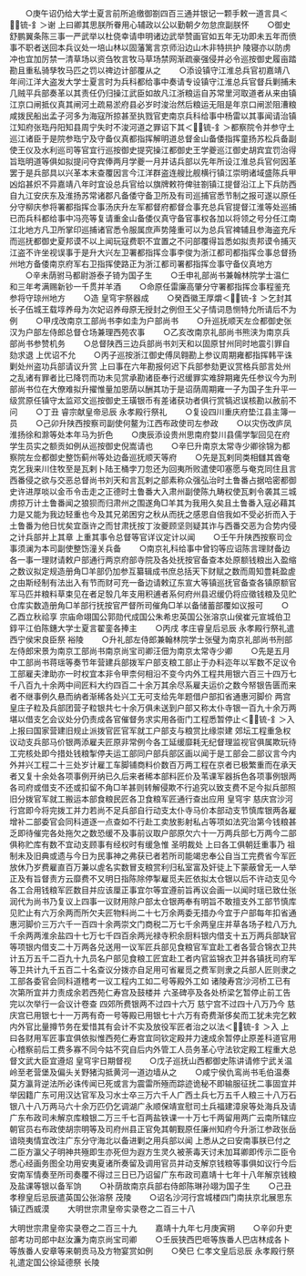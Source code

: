 <!-- { "loadSidebar": true } -->
　　○庚午诏仍给大学士夏言前所追缴御劄四百三通并银记一颗手敕一道言具＜锍-釒＞谢  上曰卿其思朕所眷用心辅政以公以勤朝夕勿怠庶副朕怀
　　○御史舒鹏翼条陈三事一严武举以杜侥幸请申明诸边武举赞画官如五年无功即未五年而偾事不职者送回本兵议处一培山林以固藩篱言京师沿边山木非特拱护  陵寝亦以防虏冲也宜加厉禁一清草场以资刍牧言牧马草场禁网渐疏豪强侵并必令巡按御史履亩踏勘且重私骑孳牧马匹之罚以禆边计部覆从之
　　○添设镇守江淮总兵官初嘉靖八年间江洋大盗发大学士夏言时为兵科都给事中奏请专设镇守江淮总兵官督兵剿捕未几贼平兵部奏革以其责任仍归操江武臣如故凡江浙粮运自苏常里河取道者从来由镇江京口闸抵仪真其闸河土疏易淤府县必岁时浚治然后粮运无阻是年京口闸淤阻漕粮咸拨民船出孟子河多为海寇所掠甚至执戮官吏南京兵科给事中杨雷以其事闻请治镇江知府张珤丹阳知县周宁失时不浚河道之罪诏下其＜锍-釒＞都察院令并参守土巡江诸臣于是院参珤宁及守备仪真都指挥解明道总督金山备倭指挥童扬苏松兵备副使王仪及水利巡司等官宜行巡按御史提究操江都御史王学夔巡江御史胡宾宜罚治得旨珤明道等俱如拟提问夺宾俸两月学夔一月并诘兵部以先年所设江淮总兵官何因革罢于是兵部具以兴革本末查覆因言今江洋群盗连艘比舰横行镇江崇明诸域盛陈兵甲凶焰甚炽不异嘉靖八年时宜设总兵官给以旗牌敕符俾驻劄镇江提督沿江上下兵防西自九江安庆东及淮扬苏常诸郡凡备倭守备卫所及有司巡捕官悉节制之报可遂以原任分守柳庆参将署都指挥佥事汤庆升左军都督府都督佥事充总兵官提督江淮等处巡捕已而兵科都给事中冯亮等复请重金山备倭仪真守备官事权各加以将领之号分任江南江北地方凡卫所掌印巡捕诸官悉令服属庶声势隆重可以为总兵官裨辅且参海盗充斥而巡抚都御史夏邦谟不以上闻玩寇费职不宜置之不问部覆得旨悉如拟责邦谟令捕灭江盗不许坐视误事于是升大兴左卫署都指挥佥事李俊为浙江都司都指挥佥事总督扬州地方备倭南京府军右卫指挥使路正为浙江都司署都指挥佥事守备仪真地方
　　○辛未荫驸马都尉游泰子锜为国子生
　　○壬申礼部尚书兼翰林院学士温仁和三年考满赐新钞一千贯并羊酒
　　○命原任雷廉高肇分守署都指挥佥事程鉴充参将守琼州地方
　　○造  皇穹宇祭器成
　　○癸酉徽王厚爝＜锍-釒＞乞封其长子伍城王载埻养母为次妃诏养母原无授封之例但王父子情词恳恻特允所请后不为例
　　○甲戌改南京工部尚书李如圭为户部尚书
　　○升巡抚顺天左佥都御史张汉为户部左侍郎总督仓场兼理西苑农事
　　○乙亥改南京礼部尚书熊浃为南京兵部尚书参赞机务
　　○总督陕西三边兵部尚书刘天和以固原甘州同时地震引罪自劾求退  上优诏不允
　　○丙子巡按浙江御史傅凤翱勘上参议周期雍都指挥韩平诛剿处州盗功兵部请议升赏  上曰事在六年勘报何迟下兵部参劾更议赏格兵部言处州之乱诸有罪者比已降罚而功未见赏承勘诸臣奉行迟缓罪实难辞期雍先任参议今为刑部尚书位在大僚难拟升擢惟量加恩荫以酬其功于是诏荫周期雍一子为国子生升平一级赏原任镇守太监邓文巡按御史王璜银币有差诸获功者俱行赏犒迟误核勘以赦前不问
　　○丁丑  睿宗献皇帝忌辰  永孝殿行祭礼
　　○复设四川重庆府垫江县主簿一员
　　○己卯升陕西按察司副使何鳌为江西布政使司左参政
　　○以灾伤改庐凤淮扬徐和滁等处本年马为折色
　　○庚辰添设贵州思南府婺川县儒学掣回见在府学生员实之额贡如例从巡按御史倪嵩请也
　　○辛巳升南京太常寺少卿徐锦为都察院左佥都御史整饬蓟州等处边备巡抚顺天等府
　　○先是瓦剌同类相讎其酋奄克乞我来川住牧至是瓦剌卜陆王桶孛刀忽还为回夷所败遣使叩塞愿与奄克同住且言西番侵之欲与交恶总督尚书刘天和言瓦剌之部素称众强弘治时土鲁番占据哈密都御史许进厚啖以金币令击走之正德时土鲁番大入肃州副使陈九畴权使瓦剌令袭其三城虏掠万计土鲁番闻之狼狈而归肃州之围遂角□羊其为我用久矣且土鲁番入寇必藉其力是又能为我边轻重也今及其兄弟困穷之秋从而抚之感恩自倍我如不受必折而入于土鲁番为他日忧矣宜亟许之而甘肃抚按丁汝夔顾坚则疑其诈与西番交恶为合势内侵之计兵部并上其章  上重其事令总督等官详议定计以闻
　　○壬午升陕西按察司佥事须澜为本司副使整饬潼关兵备
　　○南京礼科给事中曾钧等应诏陈言理财备边各一事一理财请敕户部通行两京府部寺院及各处抚按官备查本处原额钱粮出入盈缩之数议拟定规造册角□羊部仍加参互纂辑成书庶总括天下财赋之数而周知豊耗盈虗之由斯经制有法出入有节而财可充一备边请敕辽东宣大等镇巡抚官备查各镇原额官军马匹并粮料草束见在者足彀几年支用积逋者系何府州县迟缓仍将应徵钱粮及见贮仓库实数造册角□羊部行抚按官严督所司催角□羊以备储蓄部覆如议报可
　　○乙酉立秋祫享  宗庙命翊国公郭勋代成国公朱希忠英国公张溶京山侯崔元宣城伯卫錞平江伯陈鏸大学士夏言翟銮各捧主
　　○丙戌  孝庄睿皇后忌辰  永孝殿行祭礼遣西宁侯宋良臣祭  裕陵
　　○升礼部左侍郎兼翰林院学士张璧为南京礼部尚书刑部左侍郎宋景为南京工部尚书南京尚宝司卿汪佃为南京太常寺少卿
　　○先是五月中工部尚书蒋瑶等奏节年营建兵部拨军户部支粮工部止于办料迩年以军数不足议令工部雇夫津助亦一时权宜本非令甲柰何相沿不变今内外工程共用银六百三十四万七千八百九十余两中间匠料大约四百二十余万其余尽系雇夫运价之数今帑银告匮而来者不继事例久悬而纳者渐稀各处兴工无可支给先年题借户部扣省通惠河脚价  两宫皇庄子粒及兵部团营子粒银共七十余万俱未送到户部又称太仆寺银一百九十余万两堪以借支乞会议处分仍责成各官催督务求实用各衙门工程悉暂停止＜锍-釒＞入  上报曰国家营建旧规止派拨官匠官军就工户部支与粮赏比缘崇建  郊坛工程重急权议动支兵部马价银两添雇夫匠原非常例今各工延缓靡耗无纪督理监视官俱属欺玩待工完核处即今措处钱粮掣停夫运工部同户部兵部区画以闻于是工部会二部议言今内外并兴工程二十三处岁计雇工车脚铺商料价数百万两工程在京者已极繁重而在承天者又复十余处各项事例开纳已久后来者稀本部料匠价及苇课军器拆色各项事例银两各司府或借支不还或扣留不角□羊甚则转解侵欺不行追究以致支费不足今拟兵部照旧分拨官军就工搬运本部食粮民匠各卫食粮军匠通行查出应用  皇穹宇  慈庆宫沙河行宫即今将完拨工并力若尚不足兵部自行动支太仆寺马价本部动支节慎库银两各雇增补二部委官会同科道逐一点查如不行赴工卖放影射私占等项如法究治第今钱粮甚乏即待催完各处拖欠之数恐缓不及事前议取户部原欠六十一万两兵部七万两今二部俱称贮库有数不宜动支顾事有经权时有缓急惟  圣明裁处  上曰各工俱朝廷重事乃  祖制未及旧典或遗与今日为民事神之弗获已者若所司能竭忠奉公自当工完费省今军匠放休乃岁费雇直百万兼以虗名实数冒支粮赏利归私室富及奸徒上下蒙蔽曾无一人举正及有旨督责方云靡费不又明日指陈除停掣雇觅夫匠依拟太仓银以后不许动支见今各工合用钱粮军匠数目并应该厘正事宜尔等宜遵前旨再议会画一以闻时瑶已致仕张润代为尚书乃复议上四事一议财用除户部太仓银两奉有明旨不敢擅支外工部节慎库见贮止有六万余两而所欠夫匠物料尚二十七万余两委无措办今宜于户部每年扣省通惠河脚价三万六千一百四十余两崇文门商税二万七千余两皇庄并草各场子粒八万九千余两两淮余盐四十七万七千四百余两光禄寺积余厨料银内借支十五万两兵部缺官等项银内借支二十万两各兑送用一议军匠兵部见食粮官军宜赴工者各营合锦衣卫共计五万五千二百九十九员名户部见食粮工匠宜赴工者内官监锦衣卫并各镇抚司府军等卫共计九千五百二十名查议分拨亦自足用可省雇觅之费军则隶之兵部人匠则隶之工部各委官会同科道稽考一议工程内工如二号等殿外工如  诸陵寿宫沙河桥工已有次第所宜并力责成余若西苑仁寿宫及鼓楼并  六圣碑亭及各处桥梁乞暂停止前工告完以次举行一会议计卷查  四郊所费银两不过四十六万  慈宁宫不过四十八万乃今  慈庆宫已用银七十一万两有奇一号等殿已用银七十六万有奇费渐侈矣而工犹未完乞敕内外官比量撙节务在爱惜其有会计不实及放役军匠者治之以法＜锍-釒＞入  上曰各财用军匠事宜俱依拟惟西苑仁寿宫宜同钦定殿并力速成余暂停止原差科道官用心稽察前后工费多寡不同今姑不究自后内外管工人员务革心守法钦定殿工程重大总督文武大臣宜遵炤  皇穹宇日期督视
　　○戊子巡抚山西都御史陈讲请修宁武关温岭至老营堡及偏头关野猪沟抵黄河一道边墙从之
　　○咸宁侯仇鸾尚书毛伯温奏莫方瀛背逆法所必诛传闻已死或言为震雷所殛而踪迹诡秘不即输服征抚二事固宜并举因籍广东可用汉达官军及习水士卒三万六千人广西土兵七万五千人粮三十八万石银八十八万两马六十余万匹仍乞调湖广永顺保靖宣慰司土兵福建漳泉等处海兵及请广东布政司未解京库粮银二万三千七百两盐铁课一十万七千两留用两广云南所辖应朝官员右布政使胡宗明等及司府州县正官免其朝觐原任廉州知府今升浙江参政张岳谙晓夷情宜改注广东分守海北以备进剿之用兵部以闻  上悉从之曰安南事朕已付之二臣方瀛父子明神共殛即生亦死但为遐方生灵久被荼毒天讨未加耳卿即传示二臣令悉心经画务图全功用安夷夏诸所奏留及调用官员并动支解京钱粮等事俱如议行今后安南军情奏至所司奏覆不得过三日已乃诏留广东布政司嘉靖十七年十八年解京钱粮及盐课等银以备军饷
　　○补荫故南京兵部右侍郎陈琳孙翊为国子生
　　○己丑  孝穆皇后忌辰遣英国公张溶祭  茂陵
　　○诏名沙河行宫城楼四门南扶京北展思东镇辽西威漠
　　大明世宗肃皇帝实录卷之二百三十八


大明世宗肃皇帝实录卷之二百三十九
　　嘉靖十九年七月庚寅朔
　　○辛卯升吏部考功司郎中赵汝濂为南京尚宝司卿
　　○壬辰狭西巴咂等族番人巴店林成各卜等族番人安章等来朝贡马及方物宴赏如例
　　○癸巳  仁孝文皇后忌辰  永孝殿行祭礼遣定国公徐延德祭  长陵
